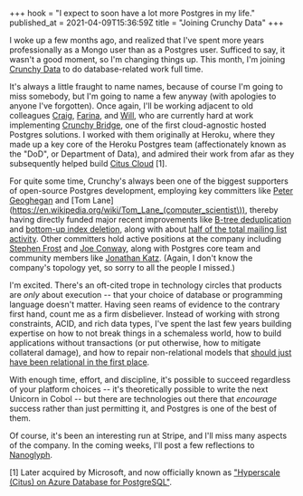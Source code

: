 +++
hook = "I expect to soon have a lot more Postgres in my life."
published_at = 2021-04-09T15:36:59Z
title = "Joining Crunchy Data"
+++

I woke up a few months ago, and realized that I've spent more years professionally as a Mongo user than as a Postgres user. Sufficed to say, it wasn't a good moment, so I'm changing things up. This month, I'm joining [Crunchy Data](https://www.crunchydata.com/) to do database-related work full time.

It's always a little fraught to name names, because of course I'm going to miss somebody, but I'm going to name a few anyway (with apologies to anyone I've forgotten). Once again, I'll be working adjacent to old colleagues [Craig](https://www.craigkerstiens.com/), [Farina](https://github.com/fdr), and [Will](https://github.com/will), who are currently hard at work implementing [Crunchy Bridge](https://www.crunchydata.com/products/crunchy-bridge/), one of the first cloud-agnostic hosted Postgres solutions. I worked with them originally at Heroku, where they made up a key core of the Heroku Postgres team (affectionately known as the "DoD", or Department of Data), and admired their work from afar as they subsequently helped build [Citus Cloud](https://www.citusdata.com/product/cloud) [1].

For quite some time, Crunchy's always been one of the biggest supporters of open-source Postgres development, employing key committers like [Peter Geoghegan](https://twitter.com/petervgeoghegan) and [Tom Lane](https://en.wikipedia.org/wiki/Tom_Lane_(computer_scientist\)), thereby having directly funded major recent improvements like [B-tree deduplication](https://commitfest.postgresql.org/27/2202/) and [bottom-up index deletion](https://commitfest.postgresql.org/30/2757/), along with about [half of the total mailing list activity](https://twitter.com/regardstomlane). Other committers hold active positions at the company including [Stephen Frost](https://twitter.com/net_snow) and [Joe Conway](https://www.joeconway.com/), along with Postgres core team and community members like [Jonathan Katz](https://twitter.com/jkatz05). (Again, I don't know the company's topology yet, so sorry to all the people I missed.)

I'm excited. There's an oft-cited trope in technology circles that products are _only_ about execution -- that your choice of database or programming language doesn't matter. Having seen reams of evidence to the contrary first hand, count me as a firm disbeliever. Instead of working with strong constraints, ACID, and rich data types, I've spent the last few years building expertise on how to not break things in a schemaless world, how to build applications without transactions (or put otherwise, how to mitigate collateral damage), and how to repair non-relational models that [should just have been relational in the first place](https://stripe.com/blog/online-migrations).

With enough time, effort, and discipline, it's possible to succeed regardless of your platform choices -- it's theoretically possible to write the next Unicorn in Cobol -- but there are technologies out there that _encourage_ success rather than just permitting it, and Postgres is one of the best of them.

Of course, it's been an interesting run at Stripe, and I'll miss many aspects of the company. In the coming weeks, I'll post a few reflections to [Nanoglyph](https://nanoglyph-signup.brandur.org/).

[1] Later acquired by Microsoft, and now officially known as ["Hyperscale (Citus) on Azure Database for PostgreSQL"](https://www.citusdata.com/product/hyperscale-citus/).

